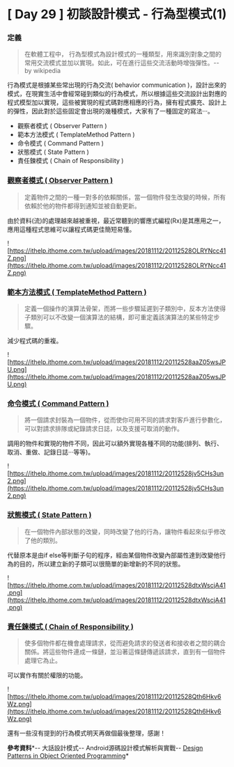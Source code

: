 # [ Day 29 ] 初談設計模式 - 行為型模式(1)

### **定義**

> 在軟體工程中， 行為型模式為設計模式的一種類型，用來識別對象之間的常用交流模式並加以實現。如此，可在進行這些交流活動時增強彈性。-- by wikipedia
> 

行為模式是根據某些常出現的行為交流( behavior communication )，設計出來的模式，在現實生活中會經常碰到類似的行為模式，所以根據這些交流設計出對應的程式模型加以實現，這些被實現的程式碼對應相應的行為，擁有程式擴充、設計上的彈性，因此對於這些固定會出現的幾種模式，大家有了一種固定的寫法···。

- 觀察者模式 ( Observer Pattern )
- 範本方法模式 ( TemplateMethod Pattern )
- 命令模式 ( Command Pattern )
- 狀態模式 ( State Pattern )
- 責任鍊模式 ( Chain of Responsibility )

### **[觀察者模式 ( Observer Pattern )](https://ithelp.ithome.com.tw/articles/10204117)**

> 定義物件之間的一種一對多的依賴關係，當一個物件發生改變的時候，所有依賴於他的物件都得到通知並被自動更新。
> 

由於資料(流)的處理越來越被重視，最近常聽到的響應式編程(Rx)是其應用之一，應用這種程式思維可以讓程式碼更佳簡短易懂。

![https://ithelp.ithome.com.tw/upload/images/20181112/20112528OLRYNcc41Z.png](https://ithelp.ithome.com.tw/upload/images/20181112/20112528OLRYNcc41Z.png)

### **[範本方法模式 ( TemplateMethod Pattern )](https://ithelp.ithome.com.tw/articles/10205036)**

> 定義一個操作的演算法骨架，而將一些步驟延遲到子類別中，反本方法使得子類別可以不改變一個演算法的結構，即可重定義該演算法的某些特定步驟。
> 

減少程式碼的重複。

![https://ithelp.ithome.com.tw/upload/images/20181112/20112528aaZ05wsJPU.png](https://ithelp.ithome.com.tw/upload/images/20181112/20112528aaZ05wsJPU.png)

### **[命令模式 ( Command Pattern )](https://ithelp.ithome.com.tw/articles/10204425)**

> 將一個請求封裝為一個物件，從而使你可用不同的請求對客戶進行參數化，可以對請求排隊或紀錄請求日誌，以及支援可取消的動作。
> 

調用的物件和實現的物件不同，因此可以額外實現各種不同的功能(排列、執行、取消、重做、記錄日誌···等等)。

![https://ithelp.ithome.com.tw/upload/images/20181112/20112528jv5CHs3un2.png](https://ithelp.ithome.com.tw/upload/images/20181112/20112528jv5CHs3un2.png)

### **[狀態模式 ( State Pattern )](https://ithelp.ithome.com.tw/articles/10206608)**

> 在一個物件內部狀態的改變，同時改變了他的行為，讓物件看起來似乎修改了他的類別。
> 

代替原本是由if else等判斷子句的程序，經由某個物件改變內部屬性達到改變他行為的目的，所以建立新的子類可以很簡單的新增新的不同的狀態。

![https://ithelp.ithome.com.tw/upload/images/20181112/20112528dtxWscjA41.png](https://ithelp.ithome.com.tw/upload/images/20181112/20112528dtxWscjA41.png)

### **[責任鍊模式 ( Chain of Responsibility )](https://ithelp.ithome.com.tw/articles/10208172)**

> 使多個物件都在機會處理請求，從而避免請求的發送者和接收者之間的耦合關係。將這些物件連成一條鏈，並沿著這條鏈傳遞該請求，直到有一個物件處理它為止。
> 

可以實作有關於權限的功能。

![https://ithelp.ithome.com.tw/upload/images/20181112/20112528Qth6Hkv6Wz.png](https://ithelp.ithome.com.tw/upload/images/20181112/20112528Qth6Hkv6Wz.png)

還有一些沒有提到的行為模式明天再做個最後整理，感謝！

**參考資料***-- 大話設計模式-- Android源碼設計模式解析與實戰-- [Design Patterns in Object Oriented Programming](https://www.youtube.com/playlist?list=PLrhzvIcii6GNjpARdnO4ueTUAVR9eMBpc)*